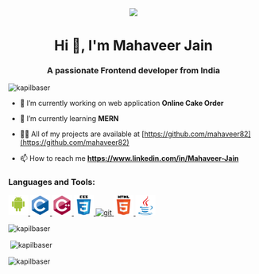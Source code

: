 <div id="header" align="center">
  <img src="https://media.giphy.com/media/M9gbBd9nbDrOTu1Mqx/giphy.gif" width="100"/>
</div>
<h1 align="center">Hi 👋, I'm Mahaveer Jain</h1>
<h3 align="center">A passionate Frontend developer from India</h3>

<p align="left"> <img src="https://komarev.com/ghpvc/?username=kapilbaser&label=Profile%20views&color=0e75b6&style=flat" alt="kapilbaser" /> </p>

- 🔭 I’m currently working on web application **Online Cake Order**

- 🌱 I’m currently learning **MERN**

- 👨‍💻 All of my projects are available at [https://github.com/mahaveer82](https://github.com/mahaveer82)

- 📫 How to reach me **https://www.linkedin.com/in/Mahaveer-Jain**

<h3 align="left">Languages and Tools:</h3>
<p align="left"> <a href="https://developer.android.com" target="_blank" rel="noreferrer"> <img src="https://raw.githubusercontent.com/devicons/devicon/master/icons/android/android-original-wordmark.svg" alt="android" width="40" height="40"/> </a> <a href="https://www.cprogramming.com/" target="_blank" rel="noreferrer"> <img src="https://raw.githubusercontent.com/devicons/devicon/master/icons/c/c-original.svg" alt="c" width="40" height="40"/> </a> <a href="https://www.w3schools.com/cpp/" target="_blank" rel="noreferrer"> <img src="https://raw.githubusercontent.com/devicons/devicon/master/icons/cplusplus/cplusplus-original.svg" alt="cplusplus" width="40" height="40"/> </a> <a href="https://www.w3schools.com/css/" target="_blank" rel="noreferrer"> <img src="https://raw.githubusercontent.com/devicons/devicon/master/icons/css3/css3-original-wordmark.svg" alt="css3" width="40" height="40"/> </a> <a href="https://git-scm.com/" target="_blank" rel="noreferrer"> <img src="https://www.vectorlogo.zone/logos/git-scm/git-scm-icon.svg" alt="git" width="40" height="40"/> </a> <a href="https://www.w3.org/html/" target="_blank" rel="noreferrer"> <img src="https://raw.githubusercontent.com/devicons/devicon/master/icons/html5/html5-original-wordmark.svg" alt="html5" width="40" height="40"/> </a> <a href="https://www.java.com" target="_blank" rel="noreferrer"> <img src="https://raw.githubusercontent.com/devicons/devicon/master/icons/java/java-original.svg" alt="java" width="40" height="40"/> </a> </p>

<p ><img align="center" src="https://github-readme-stats.vercel.app/api/top-langs?username=kapilbaser&show_icons=true&locale=en&layout=compact" alt="kapilbaser" /></p>

<p>&nbsp;<img align="center" src="https://github-readme-stats.vercel.app/api?username=kapilbaser&show_icons=true&locale=en" alt="kapilbaser" /></p>

<p><img align="center" src="https://github-readme-streak-stats.herokuapp.com/?user=kapilbaser&" alt="kapilbaser" /></p>
